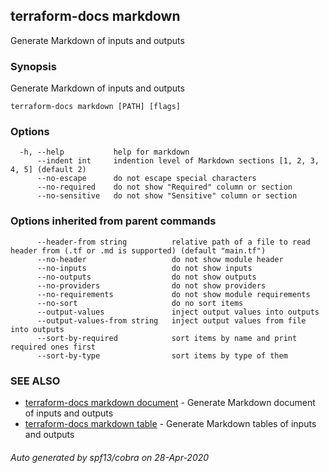 ## terraform-docs markdown

Generate Markdown of inputs and outputs

### Synopsis

Generate Markdown of inputs and outputs

```
terraform-docs markdown [PATH] [flags]
```

### Options

```
  -h, --help           help for markdown
      --indent int     indention level of Markdown sections [1, 2, 3, 4, 5] (default 2)
      --no-escape      do not escape special characters
      --no-required    do not show "Required" column or section
      --no-sensitive   do not show "Sensitive" column or section
```

### Options inherited from parent commands

```
      --header-from string          relative path of a file to read header from (.tf or .md is supported) (default "main.tf")
      --no-header                   do not show module header
      --no-inputs                   do not show inputs
      --no-outputs                  do not show outputs
      --no-providers                do not show providers
      --no-requirements             do not show module requirements
      --no-sort                     do no sort items
      --output-values               inject output values into outputs
      --output-values-from string   inject output values from file into outputs
      --sort-by-required            sort items by name and print required ones first
      --sort-by-type                sort items by type of them
```

### SEE ALSO

* [terraform-docs markdown document](/docs/formats/markdown-document.md)	 - Generate Markdown document of inputs and outputs
* [terraform-docs markdown table](/docs/formats/markdown-table.md)	 - Generate Markdown tables of inputs and outputs

###### Auto generated by spf13/cobra on 28-Apr-2020
